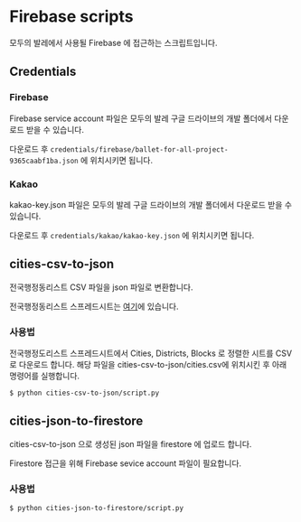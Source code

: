 # Firebase scripts

모두의 발레에서 사용될 Firebase 에 접근하는 스크립트입니다.

## Credentials

### Firebase

Firebase service account 파일은 모두의 발레 구글 드라이브의 개발 폴더에서 다운로드 받을 수 있습니다.

다운로드 후 `credentials/firebase/ballet-for-all-project-9365caabf1ba.json` 에 위치시키면 됩니다.

### Kakao

kakao-key.json 파일은 모두의 발레 구글 드라이브의 개발 폴더에서 다운로드 받을 수 있습니다.

다운로드 후 `credentials/kakao/kakao-key.json` 에 위치시키면 됩니다.

## cities-csv-to-json

전국행정동리스트 CSV 파일을 json 파일로 변환합니다.

전국행정동리스트 스프레드시트는 [여기](https://docs.google.com/spreadsheets/d/18miy3THIfF8-Rzdu23CtcsOxZXsZXAoG/edit?usp=sharing&ouid=106558524234893023284&rtpof=true&sd=true)에 있습니다.

### 사용법

전국행정도리스트 스프레드시트에서 Cities, Districts, Blocks 로 정렬한 시트를 CSV로 다운로드 합니다.
해당 파일을 cities-csv-to-json/cities.csv에 위치시킨 후 아래 명령어를 실행합니다.

```bash
$ python cities-csv-to-json/script.py
```

## cities-json-to-firestore

cities-csv-to-json 으로 생성된 json 파일을 firestore 에 업로드 합니다.

Firestore 접근을 위해 Firebase sevice account 파일이 필요합니다.

### 사용법

```bash
$ python cities-json-to-firestore/script.py
```
